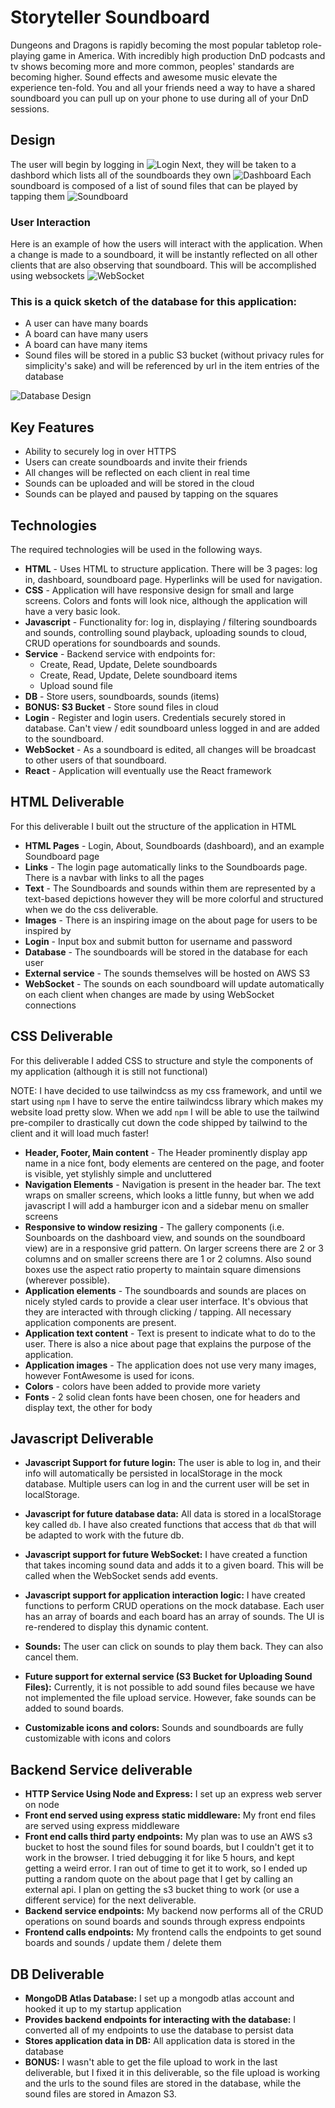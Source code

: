 # Storyteller Soundboard
Dungeons and Dragons is rapidly becoming the most popular tabletop role-playing game in America. With incredibly high production DnD podcasts and tv shows becoming more and more common, peoples' standards are becoming higher. Sound effects and awesome music elevate the experience ten-fold. You and all your friends need a way to have a shared soundboard you can pull up on your phone to use during all of your DnD sessions.

## Design
The user will begin by logging in
![Login](assets/Login.png)
Next, they will be taken to a dashbord which lists all of the soundboards they own
![Dashboard](assets/Dashboard.png)
Each soundboard is composed of a list of sound files that can be played by tapping them
![Soundboard](assets/Soundboard.png)
### User Interaction
Here is an example of how the users will interact with the application. When a change is made to a soundboard, it will be instantly reflected on all other clients that are also observing that soundboard. This will be accomplished using websockets
![WebSocket](assets/WebSocket.png)
### This is a quick sketch of the database for this application:
- A user can have many boards
- A board can have many users
- A board can have many items
- Sound files will be stored in a public S3 bucket (without privacy rules for simplicity's sake) and will be referenced by url in the item entries of the database

![Database Design](assets/DatabaseDesign.png)

## Key Features
- Ability to securely log in over HTTPS
- Users can create soundboards and invite their friends
- All changes will be reflected on each client in real time
- Sounds can be uploaded and will be stored in the cloud
- Sounds can be played and paused by tapping on the squares

## Technologies
The required technologies will be used in the following ways.
- **HTML** - Uses HTML to structure application. There will be 3 pages: log in, dashboard, soundboard page. Hyperlinks will be used for navigation.
- **CSS** - Application will have responsive design for small and large screens. Colors and fonts will look nice, although the application will have a very basic look.
- **Javascript** - Functionality for: log in, displaying / filtering soundboards and sounds, controlling sound playback, uploading sounds to cloud, CRUD operations for soundboards and sounds.
- **Service** - Backend service with endpoints for:
  - Create, Read, Update, Delete soundboards
  - Create, Read, Update, Delete soundboard items
  - Upload sound file
- **DB** - Store users, soundboards, sounds (items)
- **BONUS: S3 Bucket** - Store sound files in cloud
- **Login** - Register and login users. Credentials securely stored in database. Can't view / edit soundboard unless logged in and are added to the soundboard.
- **WebSocket** - As a soundboard is edited, all changes will be broadcast to other users of that soundboard.
- **React** - Application will eventually use the React framework

## HTML Deliverable
For this deliverable I built out the structure of the application in HTML
- **HTML Pages** - Login, About, Soundboards (dashboard), and an example Soundboard page
- **Links** - The login page automatically links to the Soundboards page. There is a navbar with links to all the pages
- **Text** - The Soundboards and sounds within them are represented by a text-based depictions
however they will be more colorful and structured when we do the css deliverable.
- **Images** - There is an inspiring image on the about page for users to be inspired by
- **Login** - Input box and submit button for username and password
- **Database** - The soundboards will be stored in the database for each user
- **External service** - The sounds themselves will be hosted on AWS S3
- **WebSocket** - The sounds on each soundboard will update automatically on each client when
changes are made by using WebSocket connections

## CSS Deliverable
For this deliverable I added CSS to structure and style the components of my application (although it is still not functional)

NOTE: I have decided to use tailwindcss as my css framework, and until we start using `npm` I have to serve the entire tailwindcss
library which makes my website load pretty slow. When we add `npm` I will be able to use the tailwind pre-compiler to drastically cut
down the code shipped by tailwind to the client and it will load much faster!

- **Header, Footer, Main content** - The Header prominently display app name in a nice font, body elements are centered on the page, and footer is visible, yet stylishly simple and uncluttered
- **Navigation Elements** - Navigation is present in the header bar. The text wraps on smaller screens, which looks a little funny, but when we add javascript I will add a hamburger icon and a sidebar menu on smaller screens
- **Responsive to window resizing** - The gallery components (i.e. Sounboards on the dashboard view, and sounds on the soundboard view) are in a responsive grid pattern. On larger screens there are 2 or 3 columns and on smaller screens there are 1 or 2 columns. Also sound boxes use the aspect ratio property to maintain square dimensions (wherever possible).
- **Application elements** - The soundboards and sounds are places on nicely styled cards to provide a clear user interface. It's obvious that they are interacted with through clicking / tapping. All necessary application components are present.
- **Application text content** - Text is present to indicate what to do to the user. There is also a nice about page that explains the purpose of the application.
- **Application images** - The application does not use very many images, however FontAwesome is used for icons.
- **Colors** - colors have been added to provide more variety
- **Fonts** - 2 solid clean fonts have been chosen, one for headers and display text, the other for body

## Javascript Deliverable

- **Javascript Support for future login:** The user is able to log in, and their info will automatically be persisted in localStorage in the mock database. Multiple users can log in and the current user will be set in localStorage.

- **Javascript for future database data:** All data is stored in a localStorage key called `db`. I have also created functions that access that `db` that will be adapted to work with the future db.

- **Javascript support for future WebSocket:** I have created a function that takes incoming sound data and adds it to a given board. This will be called when the WebSocket sends add events.

- **Javascript support for application interaction logic:** I have created functions to perform CRUD operations on the mock database. Each user has an array of boards and each board has an array of sounds. The UI is re-rendered to display this dynamic content.

- **Sounds:** The user can click on sounds to play them back. They can also cancel them.

- **Future support for external service (S3 Bucket for Uploading Sound Files):** Currently, it is not possible to add sound files because we have not implemented the file upload service. However, fake sounds can be added to sound boards.

- **Customizable icons and colors:** Sounds and soundboards are fully customizable with icons and colors

## Backend Service deliverable
- **HTTP Service Using Node and Express:** I set up an express web server on node
- **Front end served using express static middleware:** My front end files are served using express middleware
- **Front end calls third party endpoints:** My plan was to use an AWS s3 bucket to host the sound files for sound boards, but I couldn't get it to work in the browser. I tried debugging it for like 5 hours, and kept getting a weird error. I ran out of time to get it to work, so I ended up putting a random quote on the about page that I get by calling an external api. I plan on getting the s3 bucket thing to work (or use a different service) for the next deliverable.
- **Backend service endpoints:** My backend now performs all of the CRUD operations on sound boards and sounds through express endpoints
- **Frontend calls endpoints:** My frontend calls the endpoints to get sound boards and sounds / update them / delete them

## DB Deliverable
- **MongoDB Atlas Database:** I set up a mongodb atlas account and hooked it up to my startup application
- **Provides backend endpoints for interacting with the database:** I converted all of my endpoints to use the database to persist data
- **Stores application data in DB:** All application data is stored in the database
- **BONUS:** I wasn't able to get the file upload to work in the last deliverable, but I fixed it in this deliverable, so the file upload is working and the urls to the sound files are stored in the database, while the sound files are stored in Amazon S3.